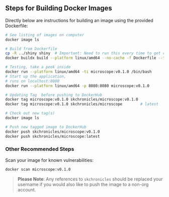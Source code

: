 ## Steps for Building Docker Images

Directly below are instructions for building an image using the provided Dockerfile:

```bash
# See listing of images on computer
docker image ls

# Build from Dockerfile
cp -R ../shiny shiny  # Important: Need to run this every time to get changes! 
docker buildx build --platform linux/amd64 --no-cache -f Dockerfile --tag=microscope:v0.1.0 .

# Testing, take a peek inside
docker run --platform linux/amd64 -ti microscope:v0.1.0 /bin/bash
# Start up the application,
# runs on localhost:8080
docker run --platform linux/amd64 -p 8080:8080 microscope:v0.1.0

# Updating Tag  before pushing to DockerHub
docker tag microscope:v0.1.0 skchronicles/microscope:v0.1.0
docker tag microscope:v0.1.0 skchronicles/microscope        # latest

# Check out new tag(s)
docker image ls

# Push new tagged image to DockerHub
docker push skchronicles/microscope:v0.1.0
docker push skchronicles/microscope:latest
```

### Other Recommended Steps

Scan your image for known vulnerabilities:

```bash
docker scan microscope:v0.1.0
```

> **Please Note**: Any references to `skchronicles` should be replaced your username if you would also like to push the image to a non-org account.
